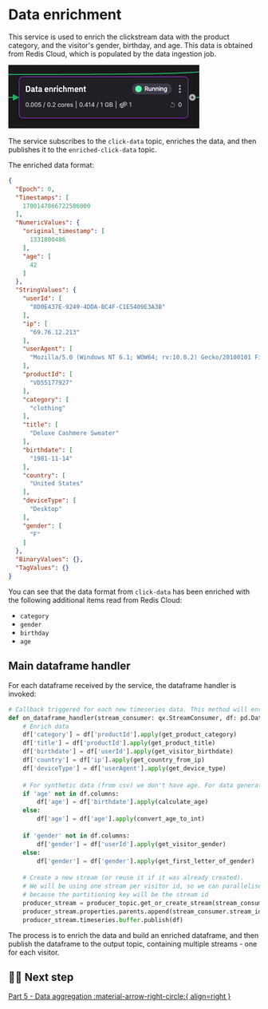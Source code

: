 # Data enrichment

This service is used to enrich the clickstream data with the product category, and the visitor's gender, birthday, and age. This data is obtained from Redis Cloud, which is populated by the data ingestion job.

![Data enrichment](./images/data-enrichment-pipeline-segment.png)

The service subscribes to the `click-data` topic, enriches the data, and then publishes it to  the `enriched-click-data` topic.

The enriched data format:

``` json
{
  "Epoch": 0,
  "Timestamps": [
    1700147866722586000
  ],
  "NumericValues": {
    "original_timestamp": [
      1331800486
    ],
    "age": [
      42
    ]
  },
  "StringValues": {
    "userId": [
      "8D0E437E-9249-4DDA-BC4F-C1E5409E3A3B"
    ],
    "ip": [
      "69.76.12.213"
    ],
    "userAgent": [
      "Mozilla/5.0 (Windows NT 6.1; WOW64; rv:10.0.2) Gecko/20100101 Firefox/10.0.2"
    ],
    "productId": [
      "VD55177927"
    ],
    "category": [
      "clothing"
    ],
    "title": [
      "Deluxe Cashmere Sweater"
    ],
    "birthdate": [
      "1981-11-14"
    ],
    "country": [
      "United States"
    ],
    "deviceType": [
      "Desktop"
    ],
    "gender": [
      "F"
    ]
  },
  "BinaryValues": {},
  "TagValues": {}
}
```

You can see that the data format from `click-data` has been enriched with the following additional items read from Redis Cloud:

* `category`
* `gender`
* `birthday`
* `age`

## Main dataframe handler

For each dataframe received by the service, the dataframe handler is invoked:

``` python
# Callback triggered for each new timeseries data. This method will enrich the data
def on_dataframe_handler(stream_consumer: qx.StreamConsumer, df: pd.DataFrame):
    # Enrich data
    df['category'] = df['productId'].apply(get_product_category)
    df['title'] = df['productId'].apply(get_product_title)
    df['birthdate'] = df['userId'].apply(get_visitor_birthdate)
    df['country'] = df['ip'].apply(get_country_from_ip)
    df['deviceType'] = df['userAgent'].apply(get_device_type)

    # For synthetic data (from csv) we don't have age. For data generated from our live web, we have age and gender
    if 'age' not in df.columns:
        df['age'] = df['birthdate'].apply(calculate_age)
    else:
        df['age'] = df['age'].apply(convert_age_to_int)

    if 'gender' not in df.columns:
        df['gender'] = df['userId'].apply(get_visitor_gender)
    else:
        df['gender'] = df['gender'].apply(get_first_letter_of_gender)

    # Create a new stream (or reuse it if it was already created).
    # We will be using one stream per visitor id, so we can parallelise the processing
    # because the partitioning key will be the stream id
    producer_stream = producer_topic.get_or_create_stream(stream_consumer.stream_id)
    producer_stream.properties.parents.append(stream_consumer.stream_id)
    producer_stream.timeseries.buffer.publish(df)
```

The process is to enrich the data and build an enriched dataframe, and then publish the dataframe to the output topic, containing multiple streams - one for each visitor.

## 🏃‍♀️ Next step

[Part 5 - Data aggregation :material-arrow-right-circle:{ align=right }](./data-aggregation.md)
